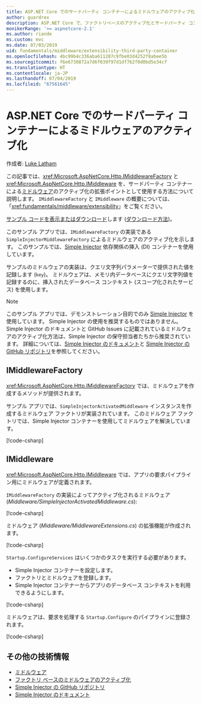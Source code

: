 ```yaml
---
title: ASP.NET Core でのサードパーティ コンテナーによるミドルウェアのアクティブ化
author: guardrex
description: ASP.NET Core で、ファクトリベースのアクティブ化とサードパーティ コンテナーによる厳密に型指定されたミドルウェアを使用する方法を説明します。
monikerRange: '>= aspnetcore-2.1'
ms.author: riande
ms.custom: mvc
ms.date: 07/03/2019
uid: fundamentals/middleware/extensibility-third-party-container
ms.openlocfilehash: 4bc99b4c336aba611287c9fbe03d4252f8abee5b
ms.sourcegitcommit: f6e6730872a7d6f039f97d1df762f0d0bd5e34cf
ms.translationtype: HT
ms.contentlocale: ja-JP
ms.lasthandoff: 07/04/2019
ms.locfileid: "67561645"
---
```

# <a name="middleware-activation-with-a-third-party-container-in-aspnet-core"></a>ASP.NET Core でのサードパーティ コンテナーによるミドルウェアのアクティブ化

作成者: [Luke Latham](https://github.com/guardrex)

この記事では、<xref:Microsoft.AspNetCore.Http.IMiddlewareFactory> と <xref:Microsoft.AspNetCore.Http.IMiddleware> を、サードパーティ コンテナーによる[ミドルウェア](xref:fundamentals/middleware/index)のアクティブ化の拡張ポイントとして使用する方法について説明します。 `IMiddlewareFactory` と `IMiddleware` の概要については、「<xref:fundamentals/middleware/extensibility>」をご覧ください。

[サンプル コードを表示またはダウンロード](https://github.com/aspnet/AspNetCore.Docs/tree/master/aspnetcore/fundamentals/middleware/extensibility-third-party-container/samples/)します ([ダウンロード方法](xref:index#how-to-download-a-sample))。

このサンプル アプリでは、`IMiddlewareFactory` の実装である `SimpleInjectorMiddlewareFactory` によるミドルウェアのアクティブ化を示します。 このサンプルでは、[Simple Injector](https://simpleinjector.org) 依存関係の挿入 (DI) コンテナーを使用しています。

サンプルのミドルウェアの実装は、クエリ文字列パラメーターで提供された値を記録します (`key`)。 ミドルウェアは、メモリ内データベースにクエリ文字列値を記録するのに、挿入されたデータベース コンテキスト (スコープ化されたサービス) を使用します。

> [!NOTE]
> このサンプル アプリでは、デモンストレーション目的でのみ [Simple Injector](https://github.com/simpleinjector/SimpleInjector) を使用しています。 Simple Injector の使用を推奨するものではありません。 Simple Injector のドキュメントと GitHub Issues に記載されているミドルウェアのアクティブ化方法は、Simple Injector の保守担当者たちから推奨されています。 詳細については、[Simple Injector のドキュメント](https://simpleinjector.readthedocs.io/en/latest/index.html)と [Simple Injector の GitHub リポジトリ](https://github.com/simpleinjector/SimpleInjector)を参照してください。

## <a name="imiddlewarefactory"></a>IMiddlewareFactory

<xref:Microsoft.AspNetCore.Http.IMiddlewareFactory> では、ミドルウェアを作成するメソッドが提供されます。

サンプル アプリでは、`SimpleInjectorActivatedMiddleware` インスタンスを作成するミドルウェア ファクトリが実装されています。 このミドルウェア ファクトリでは、Simple Injector コンテナーを使用してミドルウェアを解決しています。

[!code-csharp[](extensibility-third-party-container/samples/2.x/SampleApp/Middleware/SimpleInjectorMiddlewareFactory.cs?name=snippet1&highlight=5-8,12)]

## <a name="imiddleware"></a>IMiddleware

<xref:Microsoft.AspNetCore.Http.IMiddleware> では、アプリの要求パイプライン用にミドルウェアが定義されます。

`IMiddlewareFactory` の実装によってアクティブ化されるミドルウェア (*Middleware/SimpleInjectorActivatedMiddleware.cs*):

[!code-csharp[](extensibility-third-party-container/samples/2.x/SampleApp/Middleware/SimpleInjectorActivatedMiddleware.cs?name=snippet1)]

ミドルウェア (*Middleware/MiddlewareExtensions.cs*) の拡張機能が作成されます。

[!code-csharp[](extensibility-third-party-container/samples/2.x/SampleApp/Middleware/MiddlewareExtensions.cs?name=snippet1)]

`Startup.ConfigureServices` はいくつかのタスクを実行する必要があります。

* Simple Injector コンテナーを設定します。
* ファクトリとミドルウェアを登録します。
* Simple Injector コンテナーからアプリのデータベース コンテキストを利用できるようにします。

[!code-csharp[](extensibility-third-party-container/samples/2.x/SampleApp/Startup.cs?name=snippet1)]

ミドルウェアは、要求を処理する `Startup.Configure` のパイプラインに登録されます。

[!code-csharp[](extensibility-third-party-container/samples/2.x/SampleApp/Startup.cs?name=snippet2&highlight=13)]

## <a name="additional-resources"></a>その他の技術情報

* [ミドルウェア](xref:fundamentals/middleware/index)
* [ファクトリ ベースのミドルウェアのアクティブ化](xref:fundamentals/middleware/extensibility)
* [Simple Injector の GitHub リポジトリ](https://github.com/simpleinjector/SimpleInjector)
* [Simple Injector のドキュメント](https://simpleinjector.readthedocs.io/en/latest/index.html)
